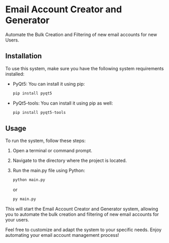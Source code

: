 # Email Account Creator and Generator

Automate the Bulk Creation and Filtering of new email accounts for new Users.

## Installation

To use this system, make sure you have the following system requirements installed:

- PyQt5: You can install it using pip:
  ```bash
  pip install pyqt5
  ```

- PyQt5-tools: You can install it using pip as well:
  ```bash
  pip install pyqt5-tools
  ```

## Usage

To run the system, follow these steps:

1. Open a terminal or command prompt.

2. Navigate to the directory where the project is located.

3. Run the main.py file using Python:
   ```bash
   python main.py
   ```
   or
   ```bash
   py main.py
   ```

This will start the Email Account Creator and Generator system, allowing you to automate the bulk creation and filtering of new email accounts for your users.

Feel free to customize and adapt the system to your specific needs. Enjoy automating your email account management process!



